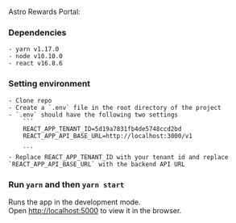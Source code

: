 Astro Rewards Portal:

### Dependencies
    - yarn v1.17.0
    - node v10.10.0
    - react v16.8.6

### Setting environment
    - Clone repo
    - Create a `.env` file in the root directory of the project
    - `.env` should have the following two settings
        ```
        REACT_APP_TENANT_ID=5d19a7831fb4de5748ccd2bd
        REACT_APP_API_BASE_URL=http://localhost:3000/v1

        ```
    - Replace REACT_APP_TENANT_ID with your tenant id and replace `REACT_APP_API_BASE_URL` with the backend API URL

### Run `yarn` and then `yarn start`

Runs the app in the development mode.<br>
Open [http://localhost:5000](http://localhost:5000) to view it in the browser.
